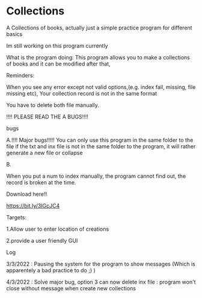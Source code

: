 # Collections
A Collections of books, actually just a simple practice program for different basics


Im still working on this program currently




What is the program doing:
This program allows you to make a collections of books and it can be modified after that,




Reminders:


When you see any error except not valid options,(e.g. index fail, missing, file missing etc), Your collection record is not in the same format


You have to delete both file manually.




!!!! PLEASE READ THE A BUGS!!!!

bugs

A.!!!! Major bugs!!!!!
You can only use this program in the same folder to the file
if the txt and inx file is not in the same folder to the program, it will rather generate a new file or collapse

B.


When you put a num to index manually, the program cannot find out, the record is broken at the time.





Download here!!


https://bit.ly/3IGcJC4


Targets:

1.Allow user to enter location of creations


2.provide a user friendly GUI

Log

3/3/2022 : Pausing the system for the program to show messages (Which is apparentely a bad practice to do ;) )

4/3/2022 : Solve major bug, option 3 can now delete inx file 
         : program won't close without message when create new collections
         
